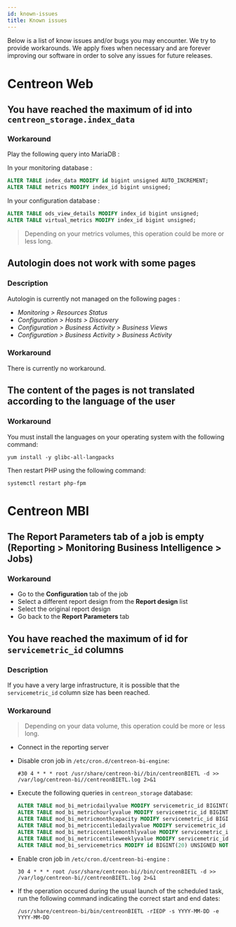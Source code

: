 ```yaml
---
id: known-issues
title: Known issues
---
```


Below is a list of know issues and/or bugs you may encounter.
We try to provide workarounds. We apply fixes when
necessary and are forever improving our software in order to solve any
issues for future releases.

# Centreon Web

## You have reached the maximum of id into `centreon_storage.index_data`

### Workaround

Play the following query into MariaDB :

In your monitoring database :
```sql
ALTER TABLE index_data MODIFY id bigint unsigned AUTO_INCREMENT;
ALTER TABLE metrics MODIFY index_id bigint unsigned;
```

In your configuration database :
```sql
ALTER TABLE ods_view_details MODIFY index_id bigint unsigned;
ALTER TABLE virtual_metrics MODIFY index_id bigint unsigned;
```

> Depending on your metrics volumes, this operation could be more or less long.


## Autologin does not work with some pages

### Description

Autologin is currently not managed on the following pages :
* *Monitoring > Resources Status*
* *Configuration > Hosts > Discovery*
* *Configuration > Business Activity > Business Views*
* *Configuration > Business Activity > Business Activity*

### Workaround

There is currently no workaround.


## The content of the pages is not translated according to the language of the user

### Workaround

You must install the languages on your operating system with the following command:
```shell
yum install -y glibc-all-langpacks
```

Then restart PHP using the following command:
```shell
systemctl restart php-fpm
```


# Centreon MBI

## The **Report Parameters** tab of a job is empty (**Reporting > Monitoring Business Intelligence > Jobs**)

### Workaround

* Go to the **Configuration** tab of the job
* Select a different report design from the **Report design** list
* Select the original report design
* Go back to the **Report Parameters** tab


## You have reached the maximum of id for `servicemetric_id` columns

### Description

If you have a very large infrastructure, it is possible that the `servicemetric_id` column size has been reached.

### Workaround

> Depending on your data volume, this operation could be more or less long.

* Connect in the reporting server
* Disable cron job in `/etc/cron.d/centreon-bi-engine`:

    ```shell
    #30 4 * * * root /usr/share/centreon-bi//bin/centreonBIETL -d >> /var/log/centreon-bi//centreonBIETL.log 2>&1
    ```

* Execute the following queries in `centreon_storage` database:

    ```sql
    ALTER TABLE mod_bi_metricdailyvalue MODIFY servicemetric_id BIGINT(20) UNSIGNED NOT NULL;
    ALTER TABLE mod_bi_metrichourlyvalue MODIFY servicemetric_id BIGINT(20) UNSIGNED NOT NULL;
    ALTER TABLE mod_bi_metricmonthcapacity MODIFY servicemetric_id BIGINT(20) UNSIGNED NOT NULL;
    ALTER TABLE mod_bi_metriccentiledailyvalue MODIFY servicemetric_id BIGINT(20) UNSIGNED NOT NULL;
    ALTER TABLE mod_bi_metriccentilemonthlyvalue MODIFY servicemetric_id BIGINT(20) UNSIGNED NOT NULL;
    ALTER TABLE mod_bi_metriccentileweeklyvalue MODIFY servicemetric_id BIGINT(20) UNSIGNED NOT NULL;
    ALTER TABLE mod_bi_servicemetrics MODIFY id BIGINT(20) UNSIGNED NOT NULL AUTO_INCREMENT;
    ```

* Enable cron job in `/etc/cron.d/centreon-bi-engine` :

    ```shell
    30 4 * * * root /usr/share/centreon-bi//bin/centreonBIETL -d >> /var/log/centreon-bi//centreonBIETL.log 2>&1
    ```

* If the operation occured during the usual launch of the scheduled task, run the following command indicating the correct start and end dates:

    ```shell
    /usr/share/centreon-bi/bin/centreonBIETL -rIEDP -s YYYY-MM-DD -e YYYY-MM-DD
    ```
